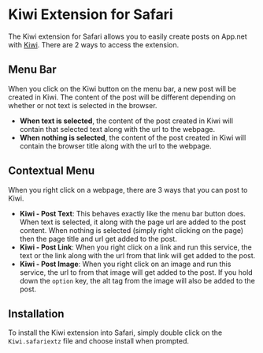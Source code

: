 # Kiwi Extension for Safari

The Kiwi extension for Safari allows you to easily create posts on App.net with [Kiwi](http://kiwi-app.net). There are 2 ways to access the extension. 

## Menu Bar

When you click on the Kiwi button on the menu bar, a new post will be created in Kiwi. The content of the post will be different depending on whether or not text is selected in the browser. 

* **When text is selected**, the content of the post created in Kiwi will contain that selected text along with the url to the webpage. 
* **When nothing is selected**, the content of the post created in Kiwi will contain the browser title along with the url to the webpage. 


## Contextual Menu

When you right click on a webpage, there are 3 ways that you can post to Kiwi. 

* **Kiwi - Post Text**: This behaves exactly like the menu bar button does. When text is selected, it along with the page url are added to the post content.  When nothing is selected (simply right clicking on the page) then the page title and url get added to the post. 
* **Kiwi - Post Link**: When you right click on a link and run this service, the text or the link along with the url from that link will get added to the post. 
* **Kiwi - Post Image**: When you right click on an image and run this service, the url to from that image will get added to the post. If you hold down the `option` key, the alt tag from the image will also be added to the post. 


## Installation

To install the Kiwi extension into Safari, simply double click on the `Kiwi.safariextz` file and choose install when prompted.  
